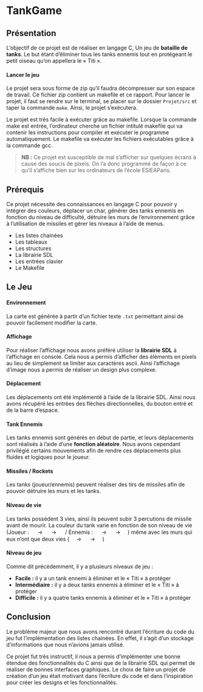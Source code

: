 # TankGame

## Présentation
L’objectif de ce projet est de réaliser en langage C, Un jeu de **bataille de tanks**. Le but étant d’éliminer tous les tanks ennemis tout en protégeant le petit oiseau qu’on appellera le « Titi ».

#### Lancer le jeu

Le projet sera sous forme de zip qu’il faudra décompresser sur son espace de travail. Ce fichier zip contient un makefile et ce rapport. Pour lancer le projet, il faut se rendre sur le terminal, se placer sur le dossier `Projet/src` et taper la commande `make`. Ainsi, le projet s’exécutera.

Le projet est très facile à exécuter grâce au makefile. Lorsque la commande make est entrée, l’ordinateur cherche un fichier intitulé makefile qui va contenir les instructions pour compiler et exécuter le programme automatiquement. Le makefile va exécuter les fichiers exécutables grâce à la commande gcc.

> **NB :** Ce projet est susceptible de mal s’afficher sur quelques écrans à cause des soucis de pixels. On l’a donc programmé de façon à ce qu’il s’affiche bien sur les ordinateurs de l’école ESIEAParis. 

## Prérequis

Ce projet nécessite des connaissances en langage C pour pouvoir y intégrer des couleurs, déplacer un char, générer des tanks ennemis en fonction du niveau de difficulté, détruire les murs de l’environnement grâce à l’utilisation de missiles et gérer les niveaux à l’aide de menus. 

- Les listes chainées
- Les tableaux
- Les structures
- La librairie SDL
- Les entrées clavier
- Le Makefile
  
## Le Jeu

#### Environnement

La carte est générée à partir d’un fichier texte `.txt` permettant ainsi de pouvoir facilement modifier la carte. 

#### Affichage

Pour réaliser l’affichage nous avons préféré utiliser la **librairie SDL** à l’affichage en console. Cela nous a permis d’afficher des éléments en pixels au lieu de simplement se limiter aux caractères ascii. Ainsi l’affichage d’image nous a permis de réaliser un design plus complexe.

#### Déplacement

Les déplacements ont été implémenté à l’aide de la librairie SDL. Ainsi nous avons récupéré les entrées des flèches directionnelles, du bouton entré et de la barre d’espace.

#### Tank Ennemis

Les tanks ennemis sont générés en début de partie, et leurs déplacements sont réalisés à l’aide d’une **fonction aléatoire**. Nous avons cependant privilégié certains mouvements afin de rendre ces déplacements plus fluides et logiques pour le joueur. 

#### Missiles / Rockets

Les tanks (joueur/ennemis) peuvent réaliser des tirs de missiles afin de pouvoir détruire les murs et les tanks.

#### Niveau de vie 

Les tanks possèdent 3 vies, ainsi ils peuvent subir 3 percutions de missile avant de mourir. La couleur du tank varie en fonction de son niveau de vie (Joueur : <img src="https://github.com/TitouanLeparoux/TankGame/blob/master/src/img/tank/tankB_3_up.png" width="15" /> → <img src="https://github.com/TitouanLeparoux/TankGame/blob/master/src/img/tank/tankB_2_up.png" width="15" /> → <img src="https://github.com/TitouanLeparoux/TankGame/blob/master/src/img/tank/tankB_1_up.png" width="15" /> / Ennemis : <img src="https://github.com/TitouanLeparoux/TankGame/blob/master/src/img/tank/tankG_3_up.png" width="15" /> → <img src="https://github.com/TitouanLeparoux/TankGame/blob/master/src/img/tank/tankG_2_up.png" width="15" /> → <img src="https://github.com/TitouanLeparoux/TankGame/blob/master/src/img/tank/tankG_1_up.png" width="15" />) même avec les murs qui eux n’ont que deux vies (<img src="https://github.com/TitouanLeparoux/TankGame/blob/master/src/img/wall/wall.png" width="15" /> → <img src="https://github.com/TitouanLeparoux/TankGame/blob/master/src/img/wall/wall_used.png" width="15" /> → <img src="https://github.com/TitouanLeparoux/TankGame/blob/master/src/img/wall/deep_durt.png" width="15" />)

#### Niveau de jeu 

Comme dit précédemment, il y a plusieurs niveaux de jeu : 
- **Facile :** il y a un tank ennemi à éliminer et le « Titi » à protéger
- **Intermédiaire :** il y a deux tanks ennemis à éliminer et le « Titi » à protéger 
- **Difficile :** il y a quatre tanks ennemis à éliminer et le « Titi » à protéger

## Conclusion

Le problème majeur que nous avons rencontré durant l’écriture du code du jeu fut l’implémentation des listes chainées. En effet, il s’agit d’un stockage d’informations que nous n’avions jamais utilisé.  
 
Ce projet fut très instructif, il nous a permis d’implémenter une bonne étendue des fonctionnalités du C ainsi que de la librairie SDL qui permet de réaliser de bonnes interfaces graphiques. Le choix de faire un projet de création d’un jeu était motivant dans l’écriture du code et dans l’inspiration pour créer les designs et les fonctionnalités.  
